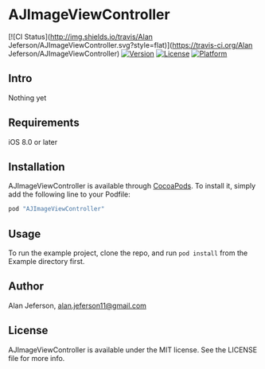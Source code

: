 # AJImageViewController

[![CI Status](http://img.shields.io/travis/Alan Jeferson/AJImageViewController.svg?style=flat)](https://travis-ci.org/Alan Jeferson/AJImageViewController)
[![Version](https://img.shields.io/cocoapods/v/AJImageViewController.svg?style=flat)](http://cocoapods.org/pods/AJImageViewController)
[![License](https://img.shields.io/cocoapods/l/AJImageViewController.svg?style=flat)](http://cocoapods.org/pods/AJImageViewController)
[![Platform](https://img.shields.io/cocoapods/p/AJImageViewController.svg?style=flat)](http://cocoapods.org/pods/AJImageViewController)

## Intro
Nothing yet

## Requirements
iOS 8.0 or later

## Installation

AJImageViewController is available through [CocoaPods](http://cocoapods.org). To install
it, simply add the following line to your Podfile:

```ruby
pod "AJImageViewController"
```

## Usage

To run the example project, clone the repo, and run `pod install` from the Example directory first.

## Author

Alan Jeferson, alan.jeferson11@gmail.com

## License

AJImageViewController is available under the MIT license. See the LICENSE file for more info.
